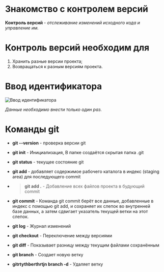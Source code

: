 # **Знакомство с контролем версий**

**Контроль версий** - *отслеживание изменений исходного кода и управление им.*

# **Контроль версий необходим для** 

1. Хранить разные версии проекта;
2. Возвращаться к разным версиям проекта.

# **Ввод идентификатора**

<image src="1.png" alt="Ввод идентификатора">

*Данные необходимо внести только один раз.*



# **Команды git**

* **git --version**   - проверка версии git

* **git init**        - Инициализация, В папке создаётся скрытая папка .git 
* **git status**      - текущее состояние git
* **git add**         - добавляет содержимое рабочего каталога в индекс (staging area) для последующего  commit
* >**git add .**      - Добавление всех файлов проекта в будующий commit
* **git commit**      - Команда git commit берёт все данные, добавленные в индекс с помощью git add, и сохраняет их
слепок во внутренней базе данных, а затем сдвигает указатель текущей ветки на этот слепок.
* **git log**        - Журнал изменений
* **git checkout**   - Переключение между версиями
* **git diff**       - Показывает разницу между текущим файлами сохранённым
* **git branch**     - Создает новую ветку
* **gitrtythberthrtjn branch -d**  - Удаляет ветку 